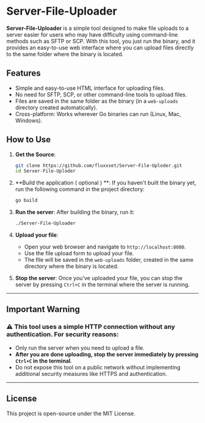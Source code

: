 


# Server-File-Uploader

**Server-File-Uploader** is a simple tool designed to make file uploads to a server easier for users who may have difficulty using command-line methods such as SFTP or SCP. With this tool, you just run the binary, and it provides an easy-to-use web interface where you can upload files directly to the same folder where the binary is located.

## Features

- Simple and easy-to-use HTML interface for uploading files.
- No need for SFTP, SCP, or other command-line tools to upload files.
- Files are saved in the same folder as the binary (in a `web-uploads` directory created automatically).
- Cross-platform: Works wherever Go binaries can run (Linux, Mac, Windows).

## How to Use
1. **Get the Source**:

   ```bash
   git clone https://github.com/fluxxset/Server-File-Uploder.git
   cd Server-File-Uploder
   
2. **Build the application ( optional ) **:
   If you haven't built the binary yet, run the following command in the project directory:
   ```bash
   go build
   ```

3. **Run the server**:
   After building the binary, run it:
   ```bash
   ./Server-File-Uploader
   ```

4. **Upload your file**:
   - Open your web browser and navigate to `http://localhost:8080`.
   - Use the file upload form to upload your file.
   - The file will be saved in the `web-uploads` folder, created in the same directory where the binary is located.

5. **Stop the server**:
   Once you've uploaded your file, you can stop the server by pressing `Ctrl+C` in the terminal where the server is running.

---

## Important Warning

### ⚠️ **This tool uses a simple HTTP connection without any authentication**. For security reasons:

- Only run the server when you need to upload a file.
- **After you are done uploading, stop the server immediately by pressing `Ctrl+C` in the terminal**.
- Do not expose this tool on a public network without implementing additional security measures like HTTPS and authentication.

---

## License

This project is open-source under the MIT License.


